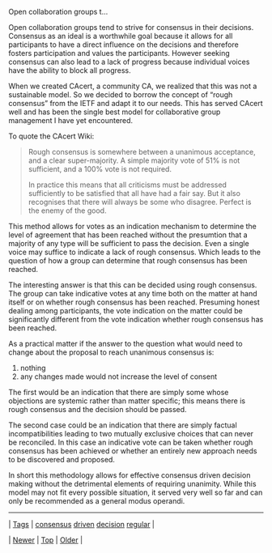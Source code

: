 <!--
title: Open collaboration groups tend to strive for consensus in their decisions. Consensus as an ideal is a worthwhile goal because it allows for all participants to have a direct influence on the decisions and therefore fosters participation and values the participants. However seeking consensus can also lead to a lack of progress because individual voices have the ability to block all progress. When we created CAcert, a community CA, we realized that this was not a sustainable model. So we decided to borrow the concept of &ldquo;rough consensus&rdquo; from the IETF and adapt it to our needs. This has served CAcert well and has been the single best model for collaborative group management I have yet encountered. To quote the CAcert Wiki
date: 2020-06-28T15:27:00.175Z
tags: consensus, driven, decision, regular
-->


Open collaboration groups t...

<p>Open collaboration groups tend to strive for consensus in their decisions. Consensus as an ideal is a worthwhile goal because it allows for all participants to have a direct influence on the decisions and therefore fosters participation and values the participants. However seeking consensus can also lead to a lack of progress because individual voices have the ability to block all progress.</p>

<p>When we created CAcert, a community CA, we realized that this was not a sustainable model. So we decided to borrow the concept of &ldquo;rough consensus&rdquo; from the IETF and adapt it to our needs. This has served CAcert well and has been the single best model for collaborative group management I have yet encountered.</p>

<p>To quote the CAcert Wiki:</p>

<blockquote>
  <p>Rough consensus is somewhere between a unanimous  acceptance, and a clear super-majority.  A simple majority vote of 51%  is not sufficient, and a 100% vote is not required.</p>
  
  <p>In  practice this means that all criticisms must be addressed sufficiently  to be satisfied that all have had a fair say.  But it also recognises  that there will always be some who disagree.  Perfect is the enemy of  the good.</p>
</blockquote>

<p>This method allows for votes as an indication mechanism to determine the level of agreement that has been reached without the presumtion that a majority of any type will be sufficient to pass the decision. Even a single voice may suffice to indicate a lack of rough consensus. Which leads to the question of how a group can determine that rough consensus has been reached.</p>

<p>The interesting answer is that this can be decided using rough consensus. The group can take indicative votes at any time both on the matter at hand itself or on whether rough consensus has been reached. Presuming honest dealing among participants, the vote indication on the matter could be significantly different from the vote indication whether rough consensus has been reached.</p>

<p>As a practical matter if the answer to the question what would need to change about the proposal to reach unanimous consensus is:</p>

<ol><li>nothing</li>
<li>any changes made would not increase the level of consent</li>
</ol><p>The first would be an indication that there are simply some whose objections are systemic rather than matter specific; this means there is rough consensus and the decision should be passed.</p>

<p>The second case could be an indication that there are simply factual incompatibilities leading to two mutually exclusive choices that can never be reconciled. In this case an indicative vote can be taken whether rough consensus has been achieved or whether an entirely new approach needs to be discovered and proposed.</p>

<p>In short this methodology allows for effective consensus driven decision making without the detrimental elements of requiring unanimity. While this model may not fit every possible situation, it served very well so far and can only be recommended as a general modus operandi.</p>

<!--BOTTOM-POST-NAVIGATION-->
---

| [Tags](tags.md) | [consensus](tag-consensus.md) [driven](tag-driven.md) [decision](tag-decision.md) [regular](tag-regular.md) |

| [Newer](182967922264.md) | [Top](index.md) | [Older](189354907094.md) |